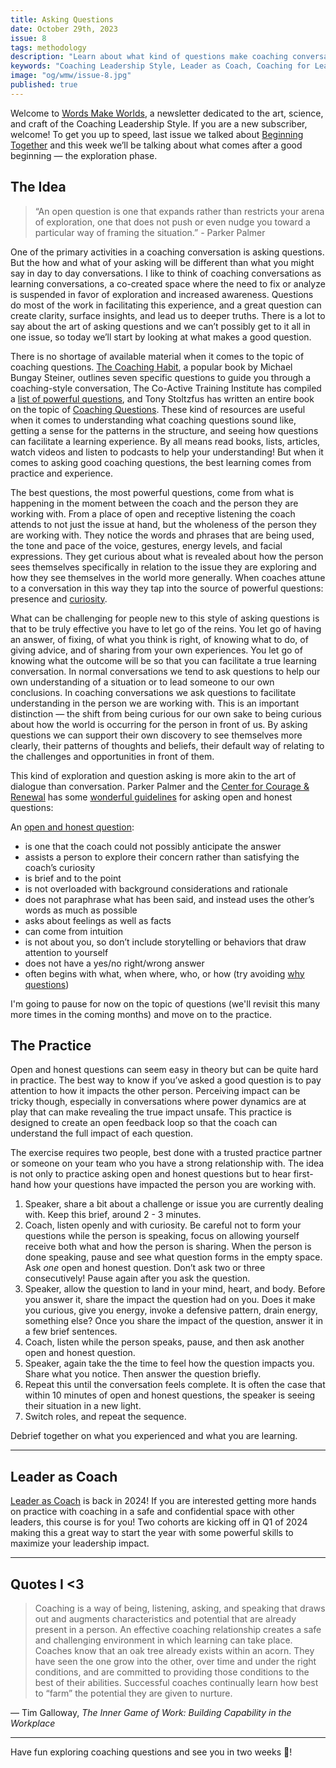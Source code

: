 ```yaml
---
title: Asking Questions
date: October 29th, 2023
issue: 8
tags: methodology
description: "Learn about what kind of questions make coaching conversations successful"
keywords: "Coaching Leadership Style, Leader as Coach, Coaching for Leaders, Manager as Coach"
image: "og/wmw/issue-8.jpg"
published: true
---
```


Welcome to [Words Make Worlds](https://methodandmatter.com/words-make-worlds/), a newsletter dedicated to the art, science, and craft of the Coaching Leadership Style. If you are a new subscriber, welcome! To get you up to speed, last issue we talked about [Beginning Together](https://methodandmatter.com/words-make-worlds/007/) and this week we’ll be talking about what comes after a good beginning &mdash; the exploration phase.

## The Idea
> “An open question is one that expands rather than restricts your arena of exploration, one that does not push or even nudge you toward a particular way of framing the situation.” - Parker Palmer

One of the primary activities in a coaching conversation is asking questions. But the how and what of your asking will be different than what you might say in day to day conversations. I like to think of coaching conversations as learning conversations, a co-created space where the need to fix or analyze is suspended in favor of exploration and increased awareness. Questions do most of the work in facilitating this experience, and a great question can create clarity, surface insights, and lead us to deeper truths. There is a lot to say about the art of asking questions and we can’t possibly get to it all in one issue, so today we’ll start by looking at what makes a good question.

There is no shortage of available material when it comes to the topic of coaching questions. [The Coaching Habit](https://bookshop.org/p/books/the-coaching-habit-say-less-ask-more-change-the-way-you-lead-forever-michael-bungay-stanier/17315881?ean=9780978440749), a popular book by Michael Bungay Steiner, outlines seven specific questions to guide you through a coaching-style conversation, The Co-Active Training Institute has compiled a [list of powerful questions](https://cocoachingcircles.com/wp-content/uploads/2019/01/31-Powerful-Questions.pdf), and Tony Stoltzfus has written an entire book on the topic of [Coaching Questions](https://www.amazon.com/Coaching-Questions-Coachs-Powerful-Asking-ebook/dp/B00GR7AX1G/ref=tmm_kin_swatch_0?_encoding=UTF8&qid=1698519710&sr=8-1). These kind of resources are useful when it comes to understanding what coaching questions sound like, getting a sense for the patterns in the structure, and seeing how questions can facilitate a learning experience. By all means read books, lists, articles, watch videos and listen to podcasts to help your understanding! But when it comes to asking good coaching questions, the best learning comes from practice and experience.

The best questions, the most powerful questions, come from what is happening in the moment between the coach and the person they are working with. From a place of open and receptive listening the coach attends to not just the issue at hand, but the wholeness of the person they are working with. They notice the words and phrases that are being used, the tone and pace of the voice, gestures, energy levels, and facial expressions. They get curious about what is revealed about how the person sees themselves specifically in relation to the issue they are exploring and how they see themselves in the world more generally. When coaches attune to a conversation in this way they tap into the source of powerful questions: presence and [curiosity](https://methodandmatter.com/words-make-worlds/006/).

What can be challenging for people new to this style of asking questions is that to be truly effective you have to let go of the reins. You let go of having an answer, of fixing, of what you think is right, of knowing what to do, of giving advice, and of sharing from your own experiences. You let go of knowing what the outcome will be so that you can facilitate a true learning conversation. In normal conversations we tend to ask questions to help our own understanding of a situation or to lead someone to our own conclusions. In coaching conversations we ask questions to facilitate understanding in the person we are working with. This is an important distinction &mdash; the shift from being curious for our own sake to being curious about how the world is occurring for the person in front of us. By asking questions we can support their own discovery to see themselves more clearly, their patterns of thoughts and beliefs, their default way of relating to the challenges and opportunities in front of them.

This kind of exploration and question asking is more akin to the art of dialogue than conversation. Parker Palmer and the [Center for Courage & Renewal](https://couragerenewal.org) has some [wonderful guidelines](https://couragerenewal.org/library/honest-and-open-questions-as-a-spiritual-practice/) for asking open and honest questions:

An [open and honest question](https://couragerenewal.org/foundations-participant-portfolio-3/wp-content/uploads/sites/11/2022/08/22-08-18-Open-Honest-Questions-.pdf):

- is one that the coach could not possibly anticipate the answer
- assists a person to explore their concern rather than satisfying the coach’s curiosity
- is brief and to the point
- is not overloaded with background considerations and rationale
- does not paraphrase what has been said, and instead uses the other’s words as much as possible
- asks about feelings as well as facts
- can come from intuition
- is not about you, so don’t include storytelling or behaviors that draw attention to yourself
- does not have a yes/no right/wrong answer
- often begins with what, when where, who, or how (try avoiding [why questions](https://medium.com/method-matter/the-paradox-of-why-77ee8a3b9cc3))

I'm going to pause for now on the topic of questions (we'll revisit this many more times in the coming months) and move on to the practice.


## The Practice
Open and honest questions can seem easy in theory but can be quite hard in practice. The best way to know if you’ve asked a good question is to pay attention to how it impacts the other person. Perceiving impact can be tricky though, especially in conversations where power dynamics are at play that can make revealing the true impact unsafe. This practice is designed to create an open feedback loop so that the coach can understand the full impact of each question.

The exercise requires two people, best done with a trusted practice partner or someone on your team who you have a strong relationship with. The idea is not only to practice asking open and honest questions but to hear first-hand how your questions have impacted the person you are working with.

1. Speaker, share a bit about a challenge or issue you are currently dealing with. Keep this brief, around 2 - 3 minutes.
2. Coach, listen openly and with curiosity. Be careful not to form your questions while the person is speaking, focus on allowing yourself receive both what and how the person is sharing. When the person is done speaking, pause and see what question forms in the empty space. Ask _one_ open and honest question. Don’t ask two or three consecutively! Pause again after you ask the question.
3. Speaker, allow the question to land in your mind, heart, and body. Before you answer it, share the impact the question had on you. Does it make you curious, give you energy, invoke a defensive pattern, drain energy, something else? Once you share the impact of the question, answer it in a few brief sentences.
4. Coach, listen while the person speaks, pause, and then ask another open and honest question.
5. Speaker, again take the the time to feel how the question impacts you. Share what you notice. Then answer the question briefly.
6. Repeat this until the conversation feels complete. It is often the case that within 10 minutes of open and honest questions, the speaker is seeing their situation in a new light.
7. Switch roles, and repeat the sequence.

Debrief together on what you experienced and what you are learning.

---

## Leader as Coach
[Leader as Coach](https://methodandmatter.com/leader-as-coach/) is back in 2024! If you are interested getting more hands on practice with coaching in a safe and confidential space with other leaders, this course is for you! Two cohorts are kicking off in Q1 of 2024 making this a great way to start the year with some powerful skills to maximize your leadership impact.

---

## Quotes I \<3
>  Coaching is a way of being, listening, asking, and speaking that draws out and augments characteristics and potential that are already present in a person. An effective coaching relationship creates a safe and challenging environment in which learning can take place. Coaches know that an oak tree already exists within an acorn. They have seen the one grow into the other, over time and under the right conditions, and are committed to providing those conditions to the best of their abilities. Successful coaches continually learn how best to “farm” the potential they are given to nurture.

&mdash; Tim Galloway, _The Inner Game of Work: Building Capability in the Workplace_

---

Have fun exploring coaching questions and see you in two weeks 🙌!
